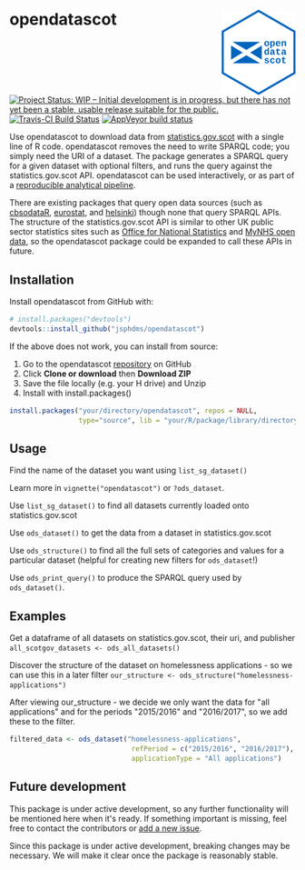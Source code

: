 <!-- README.md is generated from README.Rmd. Please edit that file -->
opendatascot <img src = "man/figures/logo.svg" align = "right" height = 150/>
=============================================================================

[![Project Status: WIP – Initial development is in progress, but there has not yet been a stable, usable release suitable for the public.](https://www.repostatus.org/badges/latest/wip.svg)](https://www.repostatus.org/#wip) [![Travis-CI Build Status](https://travis-ci.org/jsphdms/opendatascot.svg?branch=master)](https://travis-ci.org/jsphdms/opendatascot) [![AppVeyor build status](https://ci.appveyor.com/api/projects/status/github/jsphdms/opendatascot?branch=master&svg=true)](https://ci.appveyor.com/project/jsphdms/opendatascot)

Use opendatascot to download data from [statistics.gov.scot](http://statistics.gov.scot/home) with a single line of R code. opendatascot removes the need to write SPARQL code; you simply need the URI of a dataset. The package generates a SPARQL query for a given dataset with optional filters, and runs the query against the statistics.gov.scot API. opendatascot can be used interactively, or as part of a [reproducible analytical pipeline](https://ukgovdatascience.github.io/rap_companion/).

There are existing packages that query open data sources (such as [cbsodataR](https://CRAN.R-project.org/package=cbsodataR), [eurostat](https://CRAN.R-project.org/package=eurostat), and [helsinki](https://CRAN.R-project.org/package=helsinki)) though none that query SPARQL APIs. The structure of the statistics.gov.scot API is similar to other UK public sector statistics sites such as [Office for National Statistics](http://statistics.data.gov.uk/) and [MyNHS open data](https://opendata.nhs.uk/), so the opendatascot package could be expanded to call these APIs in future.

Installation
------------

Install opendatascot from GitHub with:

``` r
# install.packages("devtools")
devtools::install_github("jsphdms/opendatascot")
```

If the above does not work, you can install from source:

1.  Go to the opendatascot [repository](https://github.com/jsphdms/opendatascot) on GitHub
2.  Click **Clone or download** then **Download ZIP**
3.  Save the file locally (e.g. your H drive) and Unzip
4.  Install with install.packages()

``` r
install.packages("your/directory/opendatascot", repos = NULL,
                 type="source", lib = "your/R/package/library/directory")
```

Usage
-----

Find the name of the dataset you want using `list_sg_dataset()`

Learn more in `vignette("opendatascot")` or `?ods_dataset`.

Use `list_sg_dataset()` to find all datasets currently loaded onto statistics.gov.scot

Use `ods_dataset()` to get the data from a dataset in statistics.gov.scot

Use `ods_structure()` to find all the full sets of categories and values for a particular dataset (helpful for creating new filters for `ods_dataset`!)

Use `ods_print_query()` to produce the SPARQL query used by `ods_dataset()`.

Examples
--------

Get a dataframe of all datasets on statistics.gov.scot, their uri, and publisher `all_scotgov_datasets <- ods_all_datasets()`

Discover the structure of the dataset on homelessness applications - so we can use this in a later filter `our_structure <- ods_structure("homelessness-applications")`

After viewing our\_structure - we decide we only want the data for "all applications" and for the periods "2015/2016" and "2016/2017", so we add these to the filter.

``` r
filtered_data <- ods_dataset("homelessness-applications",
                              refPeriod = c("2015/2016", "2016/2017"),
                              applicationType = "All applications")
```

Future development
------------------

This package is under active development, so any further functionality will be mentioned here when it's ready. If something important is missing, feel free to contact the contributors or [add a new issue](https://github.com/jsphdms/opendatascot/issues).

Since this package is under active development, breaking changes may be necessary. We will make it clear once the package is reasonably stable.
